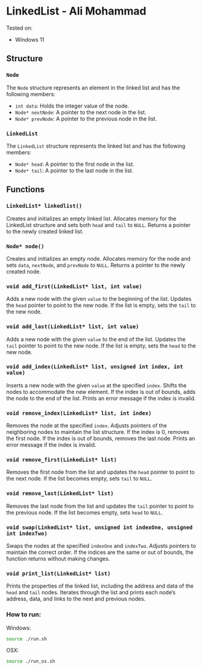# LinkedList - Ali Mohammad

Tested on:  
- Windows 11

## Structure

### `Node`
The `Node` structure represents an element in the linked list and has the following members:
- `int data`: Holds the integer value of the node.
- `Node* nextNode`: A pointer to the next node in the list.
- `Node* prevNode`: A pointer to the previous node in the list.

### `LinkedList`
The `LinkedList` structure represents the linked list and has the following members:
- `Node* head`: A pointer to the first node in the list.
- `Node* tail`: A pointer to the last node in the list.

## Functions

### `LinkedList* linkedlist()`
Creates and initializes an empty linked list. Allocates memory for the LinkedList structure and sets both `head` and `tail` to `NULL`. Returns a pointer to the newly created linked list.

### `Node* node()`
Creates and initializes an empty node. Allocates memory for the node and sets `data`, `nextNode`, and `prevNode` to `NULL`. Returns a pointer to the newly created node.

### `void add_first(LinkedList* list, int value)`
Adds a new node with the given `value` to the beginning of the list. Updates the `head` pointer to point to the new node. If the list is empty, sets the `tail` to the new node.

### `void add_last(LinkedList* list, int value)`
Adds a new node with the given `value` to the end of the list. Updates the `tail` pointer to point to the new node. If the list is empty, sets the `head` to the new node.

### `void add_index(LinkedList* list, unsigned int index, int value)`
Inserts a new node with the given `value` at the specified `index`. Shifts the nodes to accommodate the new element. If the index is out of bounds, adds the node to the end of the list. Prints an error message if the index is invalid.

### `void remove_index(LinkedList* list, int index)`
Removes the node at the specified `index`. Adjusts pointers of the neighboring nodes to maintain the list structure. If the index is 0, removes the first node. If the index is out of bounds, removes the last node. Prints an error message if the index is invalid.

### `void remove_first(LinkedList* list)`
Removes the first node from the list and updates the `head` pointer to point to the next node. If the list becomes empty, sets `tail` to `NULL`.

### `void remove_last(LinkedList* list)`
Removes the last node from the list and updates the `tail` pointer to point to the previous node. If the list becomes empty, sets `head` to `NULL`.

### `void swap(LinkedList* list, unsigned int indexOne, unsigned int indexTwo)`
Swaps the nodes at the specified `indexOne` and `indexTwo`. Adjusts pointers to maintain the correct order. If the indices are the same or out of bounds, the function returns without making changes.

### `void print_list(LinkedList* list)`
Prints the properties of the linked list, including the address and data of the `head` and `tail` nodes. Iterates through the list and prints each node’s address, data, and links to the next and previous nodes.

### How to run:

Windows: 
```bash
source ./run.sh
```

OSX:
```bash
source ./run_os.sh
```
